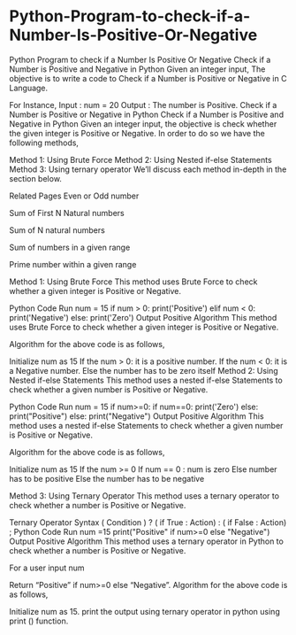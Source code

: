 # Python-Program-to-check-if-a-Number-Is-Positive-Or-Negative

Python Program to check if a Number Is Positive Or Negative
Check if a Number is Positive and Negative in Python
Given an integer input, The objective is to write a code to Check if a Number is Positive or Negative in C Language.

For Instance,
Input : num = 20
Output : The number is Positive.
Check if a Number is Positive or Negative in Python
Check if a Number is Positive and Negative in Python
Given an integer input, the objective is check whether the given integer is Positive or Negative. In order to do so we have the following methods,

 Method 1: Using Brute Force
Method 2: Using Nested if-else Statements
Method 3: Using ternary operator
We’ll discuss each method in-depth in the section below.


Related Pages
Even or Odd number 

Sum of First N Natural numbers

Sum of N natural numbers

Sum of numbers in a given range

Prime number within a given range

Method 1: Using Brute Force
This method uses Brute Force to check whether a given integer is Positive or Negative.

Python Code
Run
num = 15
if num > 0:
    print('Positive')
elif num < 0:
    print('Negative')
else:
    print('Zero')
Output
Positive
Algorithm
This method uses Brute Force to check whether a given integer is Positive or Negative.

Algorithm for the above code is as follows,

Initialize num as 15
If the num > 0: it is a positive number.
If the num < 0: it is a Negative number.
Else the number has to be zero itself
Method 2: Using Nested if-else Statements
This method uses a nested if-else Statements to check whether a given number is Positive or Negative.

Python Code
Run
num = 15
if num>=0:
    if num==0:
        print('Zero')
    else:
        print("Positive")
else:
    print("Negative")
Output
Positive
Algorithm
This method uses a nested if-else Statements to check whether a given number is Positive or Negative.

Algorithm for the above code is as follows,

Initialize num as 15
If the num >= 0
If num == 0 : num is zero
Else number has to be positive 
Else the number has to be negative

Method 3: Using Ternary Operator
This method uses a ternary operator to check whether a number is Positive or Negative.

Ternary Operator Syntax
( Condition ) ? ( if True : Action) : ( if False : Action) ;
Python Code
Run
num =15
print("Positive" if num>=0 else "Negative")
Output
Positive
Algorithm
This method uses a ternary operator in Python to check whether a number is Positive or Negative.

For a user input num

Return “Positive” if num>=0 else “Negative”.
Algorithm for the above code is as follows,

Initialize num as 15.
print the output using ternary operator in python using print () function.
